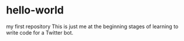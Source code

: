 # hello-world
my first repository
This is just me at the beginning stages of learning to write code for a Twitter bot.
